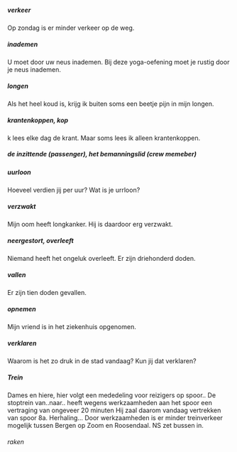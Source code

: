 ##### verkeer
Op zondag is er minder verkeer op de weg.
##### inademen
U moet door uw neus inademen.
Bij deze yoga-oefening moet je rustig door je neus inademen.
##### longen
Als het heel koud is, krijg ik buiten soms een beetje pijn in mijn longen.
##### krantenkoppen, kop
k lees elke dag de krant. Maar soms lees ik alleen krantenkoppen.
##### de inzittende (passenger), het bemanningslid (crew memeber)
##### uurloon
Hoeveel verdien jij per uur? Wat is je urrloon?
##### verzwakt
Mijn oom heeft longkanker. Hij is daardoor erg verzwakt.
##### neergestort, overleeft
Niemand heeft het ongeluk overleeft. Er zijn driehonderd doden.
##### vallen
Er zijn tien doden gevallen.
##### opnemen
Mijn vriend is in het ziekenhuis opgenomen.
##### verklaren
Waarom is het zo druk in de stad vandaag? Kun jij dat verklaren?
##### Trein
Dames en hiere, hier volgt een mededeling voor reizigers op spoor..
De stoptrein van..naar.. heeft wegens werkzaamheden aan het spoor een vertraging van ongeveer 20 minuten
Hij zaal daarom vandaag vertrekken van spoor 8a. Herhaling...
Door werkzaamheden is er minder treinverkeer mogelijk tussen Bergen op Zoom en Roosendaal. NS zet bussen in.
###### raken
